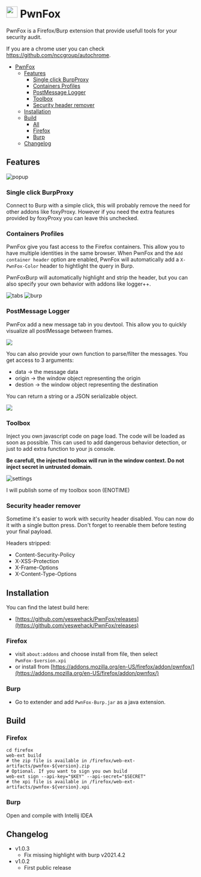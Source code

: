 # <img src="/firefox/icons/icon.svg" width=30> PwnFox

PwnFox is a Firefox/Burp extension that provide usefull tools for your security audit.

If you are a chrome user you can check https://github.com/nccgroup/autochrome. 

- [PwnFox](#img-srcfirefoxiconsiconsvg-width30-pwnfox)
  - [Features](#features)
    - [Single click BurpProxy](#single-click-burpproxy)
    - [Containers Profiles](#containers-profiles)
    - [PostMessage Logger](#postmessage-logger)
    - [Toolbox](#toolbox)
    - [Security header remover](#security-header-remover)
  - [Installation](#installation)
  - [Build](#build)
    - [All](#all)
    - [Firefox](#firefox)
    - [Burp](#burp)
  - [Changelog](#changelog)


## Features

![popup](/screenshots/popup.png)

### Single click BurpProxy

Connect to Burp with a simple click, this will probably remove the need for other addons like foxyProxy. However if you need the extra features provided by foxyProxy you can leave this unchecked. 

###  Containers Profiles

PwnFox give you fast access to the Firefox containers. This allow you to have multiple identities in the same browser. 
When PwnFox and the `Add container header` option are enabled, PwnFox will automatically add a `X-PwnFox-Color` header to hightlight the query in Burp.

PwnFoxBurp will automatically highlight and strip the header, but you can also specify your own behavior with addons like logger++.

![tabs](/screenshots/tabs.png)
![burp](/screenshots/burp.png)



### PostMessage Logger

PwnFox add a new message tab in you devtool. This allow you to quickly visualize all postMessage between frames.

![](/screenshots/post-single.png)

You can also provide your own function to parse/filter the messages.
You get access to 3 arguments:
 * data -> the message data
 * origin -> the window object representing the origin
 * destion -> the window object representing the destination

You can return a string or a JSON serializable object.

![](/screenshots/post-dual.png)


### Toolbox

Inject you own javascript code on page load. The code will be loaded as soon as possible. This can used to add dangerous behavior detection, or just to add extra function to your js console.

**Be carefull, the injected toolbox will run in the window context. Do not inject secret in untrusted domain.**


![settings](/screenshots/settings.png)

I will publish some of my toolbox soon (ENOTIME)


### Security header remover

Sometime it's easier to work with security header disabled. You can now do it with a single button press. Don't forget to reenable them before testing your final payload.

Headers stripped:
* Content-Security-Policy
* X-XSS-Protection
* X-Frame-Options
* X-Content-Type-Options

## Installation


You can find the latest build here:
* [https://github.com/yeswehack/PwnFox/releases](https://github.com/yeswehack/PwnFox/releases)

### Firefox
 - visit `about:addons` and choose install from file, then select `PwnFox-$version.xpi`
 - or install from 
[https://addons.mozilla.org/en-US/firefox/addon/pwnfox/](https://addons.mozilla.org/en-US/firefox/addon/pwnfox/)

### Burp
- Go to extender and add `PwnFox-Burp.jar` as a java extension.

## Build

### Firefox

```shell
cd firefox
web-ext build
# the zip file is available in /firefox/web-ext-artifacts/pwnfox-${version}.zip
# Optional. If you want to sign you own build
web-ext sign --api-key="$KEY" --api-secret="$SECRET"
# the xpi file is available in /firefox/web-ext-artifacts/pwnfox-${version}.xpi

```
### Burp

Open and compile with Intellij IDEA

## Changelog

* v1.0.3
  * Fix missing highlight with burp v2021.4.2
* v1.0.2
  * First public release
